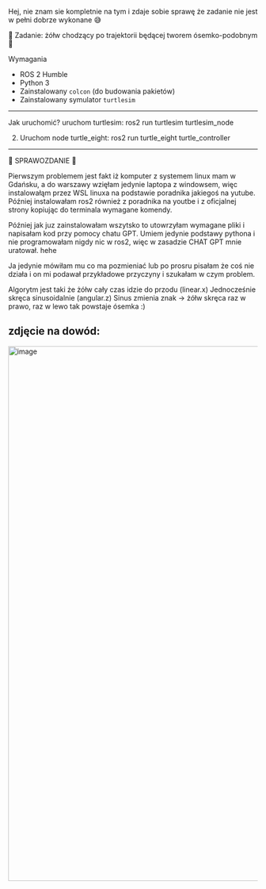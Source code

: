 

Hej, nie znam sie kompletnie na tym i zdaje sobie sprawę że zadanie nie jest w pełni dobrze wykonane 😅

🐢 Zadanie: żółw chodzący po trajektorii będącej tworem ósemko-podobnym 🐢

Wymagania
- ROS 2 Humble
- Python 3
- Zainstalowany `colcon` (do budowania pakietów)
- Zainstalowany symulator `turtlesim`

---

Jak uruchomić?
uruchom turtlesim:
ros2 run turtlesim turtlesim_node

2. Uruchom node turtle_eight:
ros2 run turtle_eight turtle_controller


---

🐢 SPRAWOZDANIE 🐢

Pierwszym problemem jest fakt iż komputer z systemem linux mam w Gdańsku, a do warszawy wzięłam jedynie laptopa z windowsem, więc instalowałąm przez WSL linuxa na podstawie poradnika jakiegoś na yutube.
Później instalowałam ros2 również z poradnika na youtbe i z oficjalnej strony kopiując do terminala wymagane komendy.

Później jak juz zainstalowałam wszytsko to utowrzyłam wymagane pliki i napisałam kod przy pomocy chatu GPT.
Umiem jedynie podstawy pythona i nie programowałam nigdy nic w ros2, więc w zasadzie CHAT GPT mnie uratował. hehe

Ja jedynie mówiłam mu co ma pozmieniać lub po prosru pisałam że coś nie działa i on mi podawał przykładowe przyczyny i szukałam w czym problem.

Algorytm jest taki że żółw cały czas idzie do przodu (linear.x)
Jednocześnie skręca sinusoidalnie (angular.z)
Sinus zmienia znak → żółw skręca raz w prawo, raz w lewo
tak powstaje ósemka :)



zdjęcie na dowód:
---
<img width="1919" height="1079" alt="image" src="https://github.com/user-attachments/assets/042b4304-0736-40b0-b9cc-6d5065ad5080" />







